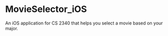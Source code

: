 # MovieSelector_iOS
An iOS application for CS 2340 that helps you select a movie based on your major.
